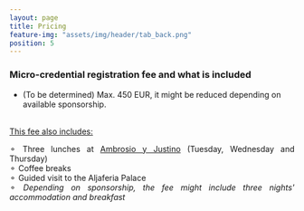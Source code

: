 ```yaml
---
layout: page
title: Pricing
feature-img: "assets/img/header/tab_back.png"
position: 5
---
```


###  Micro-credential registration fee and what is included

* (To be determined) Max. 450 EUR, it might be reduced depending on available sponsorship.<br><br>

<u>This fee also includes:</u><br>

<p align="justify">
&#9900; Three lunches at <a href='https://www.instagram.com/ambrosioyjustino/'>Ambrosio y Justino</a> (Tuesday, Wednesday and Thursday)<br>
&#9900; Coffee breaks<br>
&#9900; Guided visit to the Aljaferia Palace<br>
&#9900; <i>Depending on sponsorship, the fee might include three nights' accommodation and breakfast</i><br>

<br>